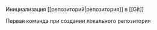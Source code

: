 Инициализация [[репозиторий|репозитория]] в [[Git]] 

Первая команда при создании локального репозитория 